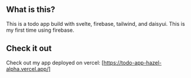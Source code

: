 ## What is this?
This is a todo app build with svelte, firebase, tailwind, and daisyui. This is my first time using firebase.

## Check it out
Check out my app deployed on vercel: [https://todo-app-hazel-alpha.vercel.app/]